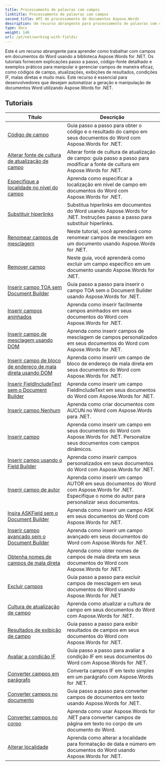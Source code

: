 ```yaml
---
title: Processamento de palavras com campos
linktitle: Processamento de palavras com campos
second_title: API de processamento de documentos Aspose.Words
description: Um recurso abrangente para processamento de palavras com campos em documentos do Word usando Aspose.Words for .NET. Tutoriais, exemplos e explicações detalhadas.
type: docs
weight: 140
url: /pt/net/working-with-fields/
---
```

Este é um recurso abrangente para aprender como trabalhar com campos em documentos do Word usando a biblioteca Aspose.Words for .NET. Os tutoriais fornecem explicações passo a passo, código-fonte detalhado e exemplos práticos para manipular e gerenciar campos de maneira eficaz, como códigos de campo, atualizações, exibições de resultados, condições IF, malas diretas e muito mais. Este recurso é essencial para desenvolvedores que desejam automatizar a geração e manipulação de documentos Word utilizando Aspose.Words for .NET.

 ## Tutoriais
| Título | Descrição |
| --- | --- |
| [Código de campo](./field-code/) | Guia passo a passo para obter o código e o resultado do campo em seus documentos do Word com Aspose.Words for .NET. |
| [Alterar fonte de cultura de atualização de campo](./change-field-update-culture-source/) | Alterar fonte de cultura de atualização de campo: guia passo a passo para modificar a fonte de cultura em Aspose.Words for .NET.|
| [Especifique a localidade no nível do campo](./specify-locale-at-field-level/) | Aprenda como especificar a localização em nível de campo em documentos do Word com Aspose.Words for .NET. |
| [Substituir hiperlinks](./replace-hyperlinks/) | Substitua hiperlinks em documentos do Word usando Aspose.Words for .NET. Instruções passo a passo para substituir hiperlinks. |
| [Renomear campos de mesclagem](./rename-merge-fields/) | Neste tutorial, você aprenderá como renomear campos de mesclagem em um documento usando Aspose.Words for .NET. |
| [Remover campo](./remove-field/) | Neste guia, você aprenderá como excluir um campo específico em um documento usando Aspose.Words for .NET. |
| [Inserir campo TOA sem Document Builder](./insert-toafield-without-document-builder/) | Guia passo a passo para inserir o campo TOA sem o Document Builder usando Aspose.Words for .NET. |
| [Inserir campos aninhados](./insert-nested-fields/) | Aprenda como inserir facilmente campos aninhados em seus documentos do Word com Aspose.Words for .NET. |
| [Inserir campo de mesclagem usando DOM](./insert-merge-field-using-dom/) | Aprenda como inserir campos de mesclagem de campos personalizados em seus documentos do Word com Aspose.Words for .NET. |
| [Inserir campo de bloco de endereço de mala direta usando DOM](./insert-mail-merge-address-block-field-using-dom/) | Aprenda como inserir um campo de bloco de endereço de mala direta em seus documentos do Word com Aspose.Words for .NET. |
| [Inserir FieldIncludeText sem o Document Builder](./insert-field-include-text-without-document-builder/) | Aprenda como inserir um campo FieldIncludeText em seus documentos do Word com Aspose.Words for .NET. |
| [Inserir campo Nenhum](./insert-field-none/) | Aprenda como criar documentos com AUCUN no Word com Aspose.Words para .NET. |
| [Inserir campo](./insert-field/) | Aprenda como inserir um campo em seus documentos do Word com Aspose.Words for .NET. Personalize seus documentos com campos dinâmicos. |
| [Inserir campo usando o Field Builder](./insert-field-using-field-builder/) | Aprenda como inserir campos personalizados em seus documentos do Word com Aspose.Words for .NET. |
| [Inserir campo de autor](./insert-author-field/) | Aprenda como inserir um campo AUTOR em seus documentos do Word com Aspose.Words for .NET. Especifique o nome do autor para personalizar seus documentos. |
| [Insira ASKField sem o Document Builder](./insert-askfield-with-out-document-builder/) | Aprenda como inserir um campo ASK em seus documentos do Word com Aspose.Words for .NET. |
| [Inserir campo avançado sem o Document Builder](./insert-advance-field-with-out-document-builder/) | Aprenda como inserir um campo avançado em seus documentos do Word com Aspose.Words for .NET. |
| [Obtenha nomes de campos de mala direta](./get-mail-merge-field-names/) | Aprenda como obter nomes de campos de mala direta em seus documentos do Word com Aspose.Words for .NET. |
| [Excluir campos](./delete-fields/) | Guia passo a passo para excluir campos de mesclagem em seus documentos do Word usando Aspose.Words for .NET |
| [Cultura de atualização de campo](./field-update-culture/) | Aprenda como atualizar a cultura de campo em seus documentos do Word com Aspose.Words for .NET. |
| [Resultados de exibição de campo](./field-display-results/) | Guia passo a passo para exibir resultados de campos em seus documentos do Word com Aspose.Words for .NET. |
| [Avaliar a condição IF](./evaluate-ifcondition/) | Guia passo a passo para avaliar a condição IF em seus documentos do Word com Aspose.Words for .NET. |
| [Converter campos em parágrafo](./convert-fields-in-paragraph/) | Converta campos IF em texto simples em um parágrafo com Aspose.Words for .NET. |
| [Converter campos no documento](./convert-fields-in-document/) | Guia passo a passo para converter campos de documentos em texto usando Aspose.Words for .NET. |
| [Converter campos no corpo](./convert-fields-in-body/) | Aprenda como usar Aspose.Words for .NET para converter campos de página em texto no corpo de um documento do Word. |
| [Alterar localidade](./change-locale/) | Aprenda como alterar a localidade para formatação de data e número em documentos do Word usando Aspose.Words for .NET. |